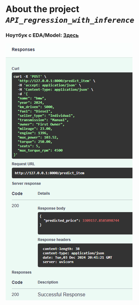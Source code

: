 # About the project ***`API_regression_with_inference`***

### Ноутбук с EDA/Model: [Здесь](app/ml/notebooks/regression_with_inference_pro.ipynb)


![img.png](img.png)